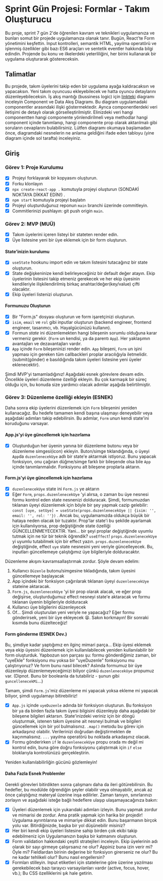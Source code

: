 # Sprint Gün Projesi: Formlar - Takım Oluşturucu

Bu proje, sprint 7 gün 2'de öğrenilen kavram ve teknikleri uygulamanıza ve bunları somut bir projede uygulamanıza olanak tanır. Bugün, React'te Form yönetimini keşfettin. Input kontrolleri, semantik HTML, yayılma operatörü ve işlenmiş özellikler gibi bazı ES6 araçları ve sentetik eventler hakkında bilgi edindin. Projende bu konu ve ilkelerdeki yeterliliğini, her birini kullanarak bir uygulama oluşturarak göstereceksin.

## Talimatlar

Bu projede, takım üyelerini takip eden bir uygulama ayağa kaldıracaksın ve yapacaksın. Yeni takım oyuncusu ekleyebilecek ve hatta oyuncu detaylarını düzenleyebileceksin. İş akış mantığı (bussiness logic) için [linkteki](https://www.figma.com/file/AZhATY5zVq2teTzKJgCX8Q/S7G2?type=whiteboard&node-id=0%3A1&t=VeMRfMIHR7moH2zc-1) diagramı inceleyin Component ve Data Akış Diagramı. Bu diagram uygulamadaki componentler arasındaki ilişki göstermektedir. Ayrıca componentlerdeki veri iletişimi de detaylı olarak görselleştirilmiştir. Elinizdeki veri hangi componentten hangi componente yönlendirilmeli veya methodlar hangi component içinde tanımlanıp, hangi componente prop olarak aktarılmalı gibi soruların cevaplarını bulabilirsiniz. Lütfen diagramı okumaya başlamadan önce, diagramdaki nesnelerin ne anlama geldiğini ifade eden tabloyu (yine diagram içinde sol tarafta) inceleyiniz.

## Giriş

### Görev 1: Proje Kurulumu

- [x] Projeyi forklayarak bir kopyasını oluşturun.
- [x] Forku klonlayın
- [x] `npx create-react-app .` komutuyla projeyi oluşturun (SONDAKİ NOKTAYA DİKKAT EDİN!) .
- [x] `npm start` komutuyla projeyi başlatın
- [x] Projeyi oluşturduğunuz reponun `main` branchi üzerinde commitleyin.
- [x] Commitlerinizi pushlayın: git push origin `main`.

### Görev 2: MVP (MUÜ)

- [x] Takım üyelerini içeren listeyi bir stateten render edin.
- [x] Üye listesine yeni bir üye eklemek için bir form oluşturun.

#### State'inizin kurulumu

- [x] `useState` hookunu import edin ve takım listesini tutacağınız bir state oluşturun.
- [x] State değişkeninize kendi belirleyeceğiniz bir default değer atayın. Ekip üyelerinin listesini takip etmeniz gerekecek ve her ekip üyesinin kendileriyle ilişkilendirilmiş birkaç anahtar/değer(key/value) çifti olacaktır.
- [x] Ekip üyeleri listenizi oluşturun.

#### Formunuzu Oluşturun

- [x] Bir "Form.js" dosyası oluşturun ve form işaretçinizi oluşturun.
- [x] `isim`, `email` ve `rol` gibi inputlar oluşturun (backend engineer, frontend engineer, tasarımcı, vb. Hayalgücünüzü kullanın).
- [x] Formun _state_ ini düzenlemekten hangi bileşenin sorumlu olduğuna karar vermeniz gerekir. (`Form` un kendisi, ya da parentı `App`). Her yaklaşımın avantajları ve dezavantajları vardır.
- [x] `App` içinde `Form` bileşeninizi render edin. `App` bileşeni, `Form` un işini yapması için gereken tüm callbackleri proplar aracılığıyla iletmelidir. (submit(gönder) e basıldığında takım üyeleri listesine yeni üyeler eklenecektir).

Şimdi MVP'yi tamamladığınız! Aşağıdaki esnek görevlere devam edin. Öncelikle üyeleri düzenleme özelliği ekleyin. Bu çok karmaşık bir süreç olduğu için, bu konuda size yardımcı olacak adımlar aşağıda belirtilmiştir.

### Görev 3: Düzenleme özelliği ekleyin (ESNEK)

Daha sonra ekip üyelerini düzenlemek için `Form` bileşenini yeniden kullanacağız.
Bu hedefe tamamen kendi başına ulaşmayı deneyebilir veya aşağıdaki adımları takip edebilirsin. Bu adımlar, `Form` unun kendi state'ini koruduğunu varsayar.

#### App.js'yi üye güncellemek için hazırlama

- [x] Oluşturduğun her üyenin yanına bir düzenleme butonu veya bir düzenleme simgesi(icon) ekleyin.
      Buton/simge tıklandığında, o üyeyi `App`da `duzenlenecekUye` adlı bir state'e aktarmak istiyoruz. Bunu yapacak fonksiyon, onu çağıran düğme/simge farklı bir bileşende olsa bile `App` içinde tanımlanmalıdır. Fonksiyonu alt bileşene proplarla aktarın.

#### Form.js'yi üye güncellemek için hazırlama

- [x] `duzenlenecekUye` state ini `Form.js` ye aktarın
- [x] Eğer `Form`, `props.duzenlenecekUye` 'yi alırsa, o zaman bu üye nesnesi formu kontrol eden state nesnenizi dolduracak.
      Şimdi, formumuzdan tıklanan üyeyi düzenlemek için böyle bir şey yapmak cazip gelebilir: `const [uye, setUye] = useState(props.duzenlenecekUye || {isim: '', email: '', rol: ''})` .
      Ancak bu, uygulamamızda oldukça büyük bir hataya neden olacak bir tuzaktır. Prop'lar state'i bu şekilde ayarlamak için kullanılıyorsa, prop değiştiğinde state özelliği GÜNCELLENMEYECEKTİR. Yani... bir şeyi proplar değiştiğinde uyumlu tutmak için ne tür bir teknik öğrendik? `useEffect`! `props.duzenlenecekUye` yi uyumlu tutabilmek için bir effect yazın. `props.duzenlenecekUye` değiştiğinde, effect `uye` state nesnesini yeni veriyle güncelleyecek. Bu, inputları güncellemeye çalıştığımız üye bilgileriyle dolduracaktır.

Düzenleme akışını kavramsallaştırmak zordur. Şöyle devam edelim:

1. Kullanıcı `Düzenle` butonu/simgesine tıkladığında, takım üyesini güncellemeye başlayacak
2. App içindeki bir fonksiyon çağırılarak tıklanan üyeyi `duzenlenecekUye` stateine aktaracak.
3. `Form.js`, `duzenlenecekUye` 'yi bir prop olarak alacak, ve eğer prop değişirse, oluşturduğumuz effect nesneyi state'e aktaracak ve formu tıklanan üyenin bilgileriyle dolduracak
4. Kullanıcı üye bilgilerini düzenleyecek
5. Of... Şimdi oluşturulan yeni veriyle ne yapacağız? Eğer formu gönderirsek, yeni bir üye ekleyecek 😫. Sakın korkmayın! Bir sonraki kısımda bunu düzelteceğiz!

#### Form gönderme (ESNEK Dev.)

Bu, şimdiye kadar yaptığımız en ilginç mimari parça... Ekip üyesi eklemek veya ekip üyesini düzenlemek için kullanılabilecek yeniden kullanılabilir bir form oluşturduk. Yapbozun son parçası şu: formu gönderdiğimiz zaman, bir "uyeEkle" fonksiyonu mu yoksa bir "uyeDuzenle" fonksiyonu mu çalıştırıyoruz? Ve form bunu nasıl bilecek? Aslında formumuz bir üye düzenleyip düzenlemeyeceğimizi biliyor çünkü `duzenlenecekUye` propumuz var. (Dipnot. Bunu bir booleanla da tutabiliriz - şunun gibi `guncellenecekMi`...)

Tamam, şimdi `Form.js`'miz düzenleme mi yapacak yoksa ekleme mi yapacak biliyor, şimdi uygulamayı bitirebiliriz!

- [x] `App.js` içinde `uyeDuzenle` adında bir fonksiyon oluşturun. Bu fonksiyon bir ya da birden fazla takım üyesi bilgisini düzenleyip daha aşağıdaki bir bileşene bilgileri aktarsın. State'inizdeki veriniz için bir döngü oluşturmak, istenen takım üyesine ait nesneyi bulmak ve bilgileri güncellemek için bir yol bulmalısınız. `.map()` metodu bu görev için arkadaşınız olabilir. Verilerinizi doğrudan değiştirmekten de kaçınmalısınız. `...` yayılma operatörü bu noktada arkadaşınız olacak.
- [x] Formu gönderirken `if` le `duzenlenecekUye` propu orada mı değil mi kontrol edin, buna göre doğru fonksiyonu çalıştırmak için `if` `else` bloklarıyla kontrolünüzü gerçekleştirin.

Yeniden kullanılabilirliğin gücünü gözlemleyin!

#### Daha Fazla Esnek Problemler

Gerekli görevleri bitirdikten sonra çalışmanı daha da ileri götürebilirsin. Bu hedefler, bu modülde öğrendiğin şeyler olabilir veya olmayabilir, ancak az önce çalıştığınız materyal üzerine inşa edilirler. Zaman tanıyın, sınırlarınızı zorlayın ve aşağıdaki isteğe bağlı hedeflere ulaşıp ulaşamayacağınıza bakın:

- [x] Üyeleri düzenlemek için yukarıdaki adımları izleyin. Bunu yapmak zordur ve mimarisi de zordur. Ama pratik yapmak için harika bir projedir!
      Uygulama ayrıntılarına ve mimariye dikkat edin. Bunu başarmanın birçok yolu var. Bitirdiğinizde, başka bir yol düşünebilir misiniz?
- [x] Her biri kendi ekip üyeleri listesine sahip birden çok ekibi takip edebilmeniz için Uygulamanızın başka bir katmanını oluşturun.
- [x] Form validation hakkındaki çeşitli stratejileri inceleyin. Ekip üyelerinin adı olarak bir sayı girmeye çalışırsanız ne olur? Appiniz buna izin verir mi? Öyle mi? Fieldlardan birinin değerine bir fonksiyon girerseniz ne olur? Bu ne kadar tehlikeli olur? Bunu nasıl engellersin?
- [x] Formları stilleyin. Input etiketleri için statelerine göre üzerine yazılması gerekebilecek bazı tarayıcı varsayılanları vardır (active, focus, hover, vb.); Bu CSS özelliklerini şık hale getirin.
